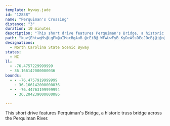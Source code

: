 ```yaml
---
template: byway.jade
id: "12838"
name: "Perquiman's Crossing"
distance: "3"
duration: 10 minutes
description: "This short drive features Perquiman's Bridge, a historic truss bridge across the Perquiman River."
path: "kuv{EhtwqMs@LgFk@uIMacBgAuB_@cEiB@_WFwUwFyB_KyDeASsDEeJDcBj@i@n@_CdEoAl@mCVaF_@iAm@aOsLaEqDiDaFgA{BkBuFo@cDi@sFcBm[cEs`@IsA?sA@q@"
designations: 
  - North Carolina State Scenic Byway
states: 
  - NC
ll: 
  - -76.4757229999999
  - 36.166142000000036
bounds: 
  - - -76.4757919999999
    - 36.166142000000036
  - - -76.44763199999994
    - 36.204239000000086

---
```


This short drive features Perquiman's Bridge, a historic truss bridge across the Perquiman River.